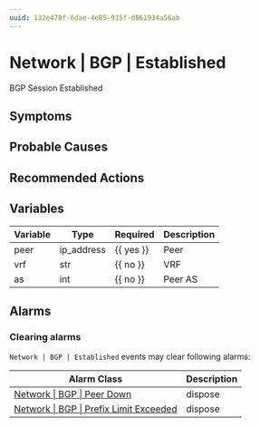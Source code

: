 ```yaml
---
uuid: 132e470f-6dae-4e85-915f-d861934a56ab
---
```

# Network | BGP | Established

BGP Session Established

## Symptoms

## Probable Causes

## Recommended Actions

## Variables

Variable | Type | Required | Description
--- | --- | --- | ---
peer | ip_address | {{ yes }} | Peer
vrf | str | {{ no }} | VRF
as | int | {{ no }} | Peer AS

## Alarms

### Clearing alarms

`Network | BGP | Established` events may clear following alarms:

Alarm Class | Description
--- | ---
[Network \| BGP \| Peer Down](../../../alarm-classes/network/bgp/peer-down.md) | dispose
[Network \| BGP \| Prefix Limit Exceeded](../../../alarm-classes/network/bgp/prefix-limit-exceeded.md) | dispose
